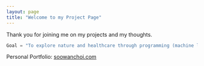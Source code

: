```yaml
---
layout: page
title: "Welcome to my Project Page"
---
```

Thank you for joining me on my projects and my thoughts.
```python
Goal = "To explore nature and healthcare through programming (machine learning)!"
```

Personal Portfolio: [soowanchoi.com](https://www.soowanchoi.com)
